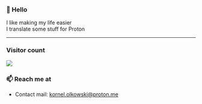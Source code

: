 ### 👋 Hello
I like making my life easier<br>
I translate some stuff for Proton

<hr />

### Visitor count
<img src="https://profile-counter.glitch.me/shefour/count.svg" />

### 📫 Reach me at 
- Contact mail: kornel.olkowski@proton.me
